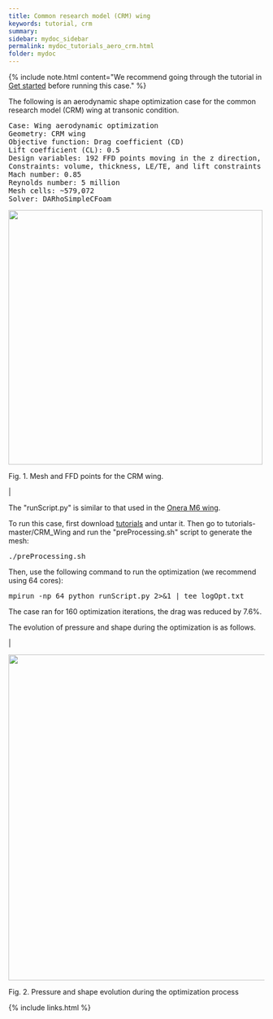 ```yaml
---
title: Common research model (CRM) wing
keywords: tutorial, crm
summary: 
sidebar: mydoc_sidebar
permalink: mydoc_tutorials_aero_crm.html
folder: mydoc
---
```


{% include note.html content="We recommend going through the tutorial in [Get started](mydoc_get_started_download_docker.html) before running this case." %}

The following is an aerodynamic shape optimization case for the common research model (CRM) wing at transonic condition.

<pre>
Case: Wing aerodynamic optimization 
Geometry: CRM wing
Objective function: Drag coefficient (CD)
Lift coefficient (CL): 0.5
Design variables: 192 FFD points moving in the z direction, seven twists, and one angle of attack.
Constraints: volume, thickness, LE/TE, and lift constraints (total number: 768)
Mach number: 0.85
Reynolds number: 5 million
Mesh cells: ~579,072
Solver: DARhoSimpleCFoam
</pre>

<img src="{{ site.url }}{{ site.baseurl }}/images/tutorials/CRM_FFD.png" width="500" />

Fig. 1. Mesh and FFD points for the CRM wing.

|

The "runScript.py" is similar to that used in the [Onera M6 wing](mydoc_tutorials_aero_m6.html).

To run this case, first download [tutorials](https://github.com/DAFoam/tutorials/archive/master.tar.gz) and untar it. Then go to tutorials-master/CRM_Wing and run the "preProcessing.sh" script to generate the mesh:

<pre>
./preProcessing.sh
</pre>

Then, use the following command to run the optimization (we recommend using 64 cores):

<pre>
mpirun -np 64 python runScript.py 2>&1 | tee logOpt.txt
</pre>

The case ran for 160 optimization iterations, the drag was reduced by 7.6%.

The evolution of pressure and shape during the optimization is as follows.

|

<img src="{{ site.url }}{{ site.baseurl }}/images/tutorials/CRM_Movie.gif" width="640" />

Fig. 2. Pressure and shape evolution during the optimization process

{% include links.html %}
